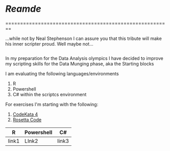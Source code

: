 # _Reamde_
========================================================

...while not by Neal Stephenson I can assure you that this tribute will make his inner scripter proud.  Well maybe not...



```{r}

```

In my preparation for the Data Analysis olympics I have decided to improve my scripting skills for the Data Munging phase, aka the Starting blocks

I am evaluating the following languages/environments

1. R
2. Powershell
3. C# within the scriptcs environment

For exercises I'm starting with the following:

1. [CodeKata 4](http://codekata.com/kata/kata04-data-munging/ "CodeKata 04: Data Munging")
2. [Rosetta Code](http://rosettacode.org/mw/index.php?title=Data_Munging  "Rosetta Code")

R | Powershell | C#
--- | --- | ---
link1 | LInk2 | link3
